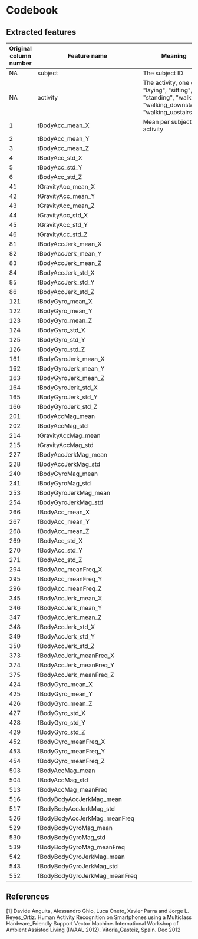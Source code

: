 # Codebook

## Extracted features

| Original column number              | Feature name        | Meaning                      |
|-------------------------------------|---------------------|------------------------------|
| NA                                  | subject             | The subject ID               |
| NA                                  | activity            | The activity, one of "laying", "sitting", "standing", "walking", "walking_downstairs", "walking_upstairs" |
| 1   | tBodyAcc_mean_X               | Mean per subject and activity |
| 2   | tBodyAcc_mean_Y               | |
| 3   | tBodyAcc_mean_Z               | |
| 4   | tBodyAcc_std_X                | |
| 5   | tBodyAcc_std_Y                | |
| 6   | tBodyAcc_std_Z                | |
| 41  | tGravityAcc_mean_X            | |
| 42  | tGravityAcc_mean_Y            | |
| 43  | tGravityAcc_mean_Z            | |
| 44  | tGravityAcc_std_X             | |
| 45  | tGravityAcc_std_Y             | |
| 46  | tGravityAcc_std_Z             | |
| 81  | tBodyAccJerk_mean_X           | |
| 82  | tBodyAccJerk_mean_Y           | |
| 83  | tBodyAccJerk_mean_Z           | |
| 84  | tBodyAccJerk_std_X            | |
| 85  | tBodyAccJerk_std_Y            | |
| 86  | tBodyAccJerk_std_Z            | |
| 121 | tBodyGyro_mean_X              | |
| 122 | tBodyGyro_mean_Y              | |
| 123 | tBodyGyro_mean_Z              | |
| 124 | tBodyGyro_std_X               | |
| 125 | tBodyGyro_std_Y               | |
| 126 | tBodyGyro_std_Z               | |
| 161 | tBodyGyroJerk_mean_X          | |
| 162 | tBodyGyroJerk_mean_Y          | |
| 163 | tBodyGyroJerk_mean_Z          | |
| 164 | tBodyGyroJerk_std_X           | |
| 165 | tBodyGyroJerk_std_Y           | |
| 166 | tBodyGyroJerk_std_Z           | |
| 201 | tBodyAccMag_mean              | |
| 202 | tBodyAccMag_std               | |
| 214 | tGravityAccMag_mean           | |
| 215 | tGravityAccMag_std            | |
| 227 | tBodyAccJerkMag_mean          | |
| 228 | tBodyAccJerkMag_std           | |
| 240 | tBodyGyroMag_mean             | |
| 241 | tBodyGyroMag_std              | |
| 253 | tBodyGyroJerkMag_mean         | |
| 254 | tBodyGyroJerkMag_std          | |
| 266 | fBodyAcc_mean_X               | |
| 267 | fBodyAcc_mean_Y               | |
| 268 | fBodyAcc_mean_Z               | |
| 269 | fBodyAcc_std_X                | |
| 270 | fBodyAcc_std_Y                | |
| 271 | fBodyAcc_std_Z                | |
| 294 | fBodyAcc_meanFreq_X           | |
| 295 | fBodyAcc_meanFreq_Y           | |
| 296 | fBodyAcc_meanFreq_Z           | |
| 345 | fBodyAccJerk_mean_X           | |
| 346 | fBodyAccJerk_mean_Y           | |
| 347 | fBodyAccJerk_mean_Z           | |
| 348 | fBodyAccJerk_std_X            | |
| 349 | fBodyAccJerk_std_Y            | |
| 350 | fBodyAccJerk_std_Z            | |
| 373 | fBodyAccJerk_meanFreq_X       | |
| 374 | fBodyAccJerk_meanFreq_Y       | |
| 375 | fBodyAccJerk_meanFreq_Z       | |
| 424 | fBodyGyro_mean_X              | |
| 425 | fBodyGyro_mean_Y              | |
| 426 | fBodyGyro_mean_Z              | |
| 427 | fBodyGyro_std_X               | |
| 428 | fBodyGyro_std_Y               | |
| 429 | fBodyGyro_std_Z               | |
| 452 | fBodyGyro_meanFreq_X          | |
| 453 | fBodyGyro_meanFreq_Y          | |
| 454 | fBodyGyro_meanFreq_Z          | |
| 503 | fBodyAccMag_mean              | |
| 504 | fBodyAccMag_std               | |
| 513 | fBodyAccMag_meanFreq          | |
| 516 | fBodyBodyAccJerkMag_mean      | |
| 517 | fBodyBodyAccJerkMag_std       | |
| 526 | fBodyBodyAccJerkMag_meanFreq  | |
| 529 | fBodyBodyGyroMag_mean         | |
| 530 | fBodyBodyGyroMag_std          | |
| 539 | fBodyBodyGyroMag_meanFreq     | |
| 542 | fBodyBodyGyroJerkMag_mean     | |
| 543 | fBodyBodyGyroJerkMag_std      | |
| 552 | fBodyBodyGyroJerkMag_meanFreq | |

## References

[1] Davide Anguita, Alessandro Ghio, Luca Oneto, Xavier Parra and Jorge L. Reyes_Ortiz. Human Activity Recognition on Smartphones using a Multiclass Hardware_Friendly Support Vector Machine. International Workshop of Ambient Assisted Living (IWAAL 2012). Vitoria_Gasteiz, Spain. Dec 2012
